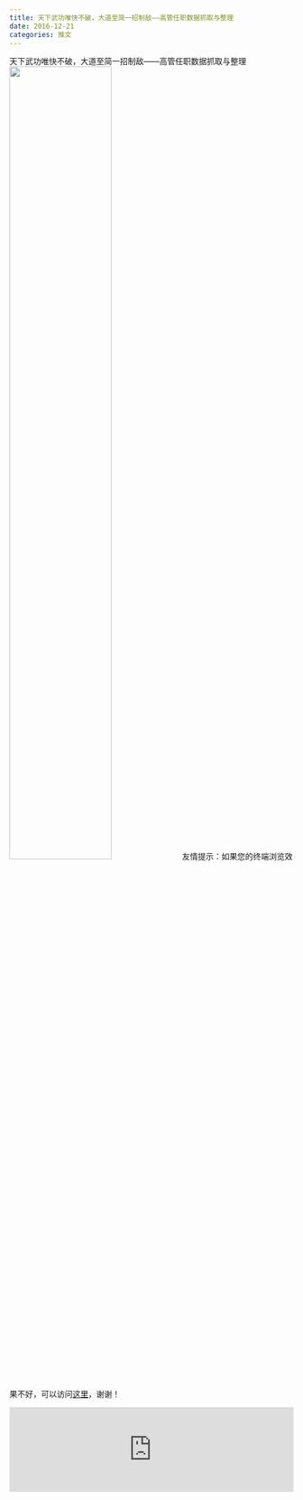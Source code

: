 ```yaml
---
title: 天下武功唯快不破，大道至简一招制敌——高管任职数据抓取与整理
date: 2016-12-21
categories: 推文
---
```

天下武功唯快不破，大道至简一招制敌——高管任职数据抓取与整理
<img src="http://mmbiz.qpic.cn/mmbiz_jpg/ACviaWTBFxhbXClJjvoF6OYcwghGicyLYJZqtlsU9rgBm5rKQYIn0YiarODdnNAPVvviaWlic3GibeeefjZCZA4BbyGw/0?wx_fmt.jpeg" style="width: 60%; height: auto;"/><!--more-->
友情提示：如果您的终端浏览效果不好，可以访问[这里](https://stata-club.github.io/stata_article/2016-12-21.html)，谢谢！
<iframe src="https://stata-club.github.io/stata_article/2016-12-21.html" id="iframepage" frameborder="0" scrolling="no" marginheight="0" marginwidth="0" width="100%" onLoad="iFrameHeight()"></iframe>
<script type="text/javascript" language="javascript">
function iFrameHeight() {
var ifm= document.getElementById("iframepage");
var subWeb = document.frames ? document.frames["iframepage"].document : ifm.contentDocument;   
if(ifm != null && subWeb != null) {
 ifm.height = subWeb.body.scrollHeight;
} 
} 
</script> 